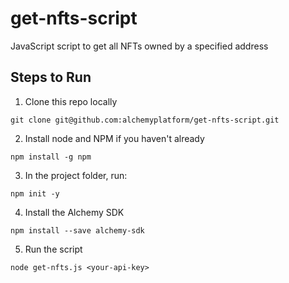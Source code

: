 # get-nfts-script
JavaScript script to get all NFTs owned by a specified address

## Steps to Run

1. Clone this repo locally 

`git clone git@github.com:alchemyplatform/get-nfts-script.git`

2. Install node and NPM if you haven't already

`npm install -g npm`

3. In the project folder, run:

`npm init -y`

4. Install the Alchemy SDK

`npm install --save alchemy-sdk`

5. Run the script

`node get-nfts.js <your-api-key>`
